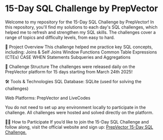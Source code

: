 # 15-Day SQL Challenge by PrepVector

Welcome to my repository for the 15-Day SQL Challenge by PrepVector! In this repository, you'll find my solutions to each day's SQL challenges, which helped me to refresh and strengthen my SQL skills. The challenges cover a range of topics and difficulty levels, from easy to hard.

🚀 Project Overview
This challenge helped me practice key SQL concepts, including:
Joins & Self Joins
Window Functions
Common Table Expressions (CTEs)
CASE WHEN Statements
Subqueries and Aggregations

📅 Challenge Structure
The challenges were released daily on the PrepVector platform for 15 days starting from March 24th 2025!

🛠️ Tools & Technologies
SQL Database: SQLite (used for solving the challenges)

Web Platforms: PrepVector and LiveCodes

You do not need to set up any environment locally to participate in the challenge. All challenges were hosted and solved directly on the platform.

👩‍💻 How to Participate
If you’d like to join the 15-Day SQL Challenge and follow along, visit the official website and sign up: [PrepVector 15-Day SQL Challenge.]([url](https://challenges.prepvector.com/challenges))
